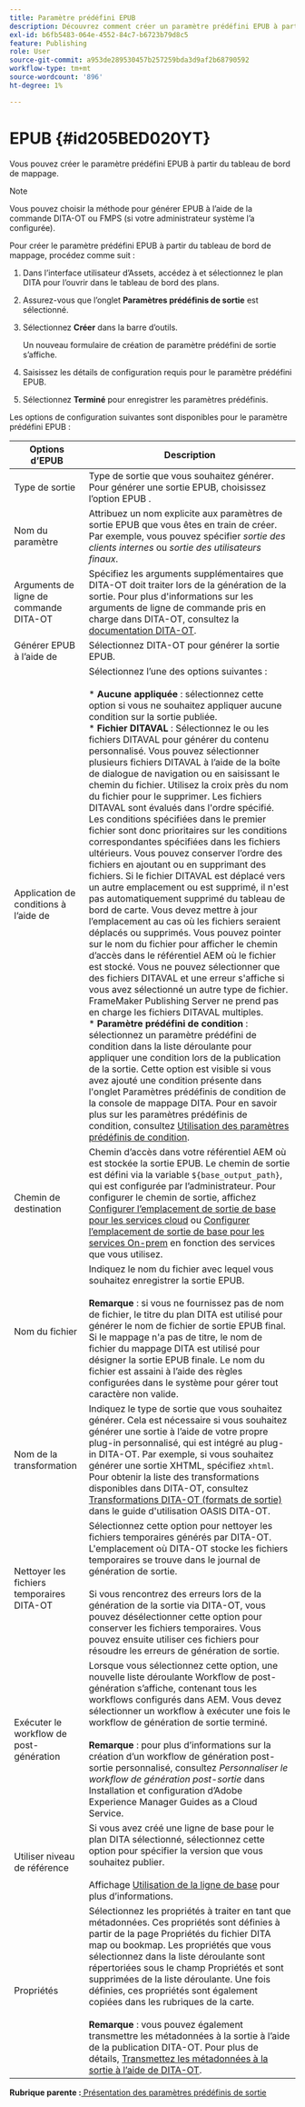 ```yaml
---
title: Paramètre prédéfini EPUB
description: Découvrez comment créer un paramètre prédéfini EPUB à partir du tableau de bord de carte. Configurez le paramètre prédéfini de sortie EPUB dans Experience Manager Guides.
exl-id: b6fb5483-064e-4552-84c7-b6723b79d8c5
feature: Publishing
role: User
source-git-commit: a953de289530457b257259bda3d9af2b68790592
workflow-type: tm+mt
source-wordcount: '896'
ht-degree: 1%

---
```


# EPUB {#id205BED020YT}

Vous pouvez créer le paramètre prédéfini EPUB à partir du tableau de bord de mappage.

>[!NOTE]
>
> Vous pouvez choisir la méthode pour générer EPUB à l’aide de la commande DITA-OT ou FMPS \(si votre administrateur système l’a configurée\).

Pour créer le paramètre prédéfini EPUB à partir du tableau de bord de mappage, procédez comme suit :

1. Dans l’interface utilisateur d’Assets, accédez à et sélectionnez le plan DITA pour l’ouvrir dans le tableau de bord des plans.
1. Assurez-vous que l’onglet **Paramètres prédéfinis de sortie** est sélectionné.
1. Sélectionnez **Créer** dans la barre d’outils.

   Un nouveau formulaire de création de paramètre prédéfini de sortie s’affiche.

1. Saisissez les détails de configuration requis pour le paramètre prédéfini EPUB.
1. Sélectionnez **Terminé** pour enregistrer les paramètres prédéfinis.

Les options de configuration suivantes sont disponibles pour le paramètre prédéfini EPUB :

| Options d’EPUB | Description |
| --- | --- |
| Type de sortie | Type de sortie que vous souhaitez générer. Pour générer une sortie EPUB, choisissez l’option EPUB . |
| Nom du paramètre | Attribuez un nom explicite aux paramètres de sortie EPUB que vous êtes en train de créer. Par exemple, vous pouvez spécifier _sortie des clients internes_ ou _sortie des utilisateurs finaux_. |
| Arguments de ligne de commande DITA-OT | Spécifiez les arguments supplémentaires que DITA-OT doit traiter lors de la génération de la sortie. Pour plus d&#39;informations sur les arguments de ligne de commande pris en charge dans DITA-OT, consultez la [documentation DITA-OT](https://www.dita-ot.org/). |
| Générer EPUB à l’aide de | Sélectionnez DITA-OT pour générer la sortie EPUB. |
| Application de conditions à l’aide de | Sélectionnez l’une des options suivantes :<br><br>* **Aucune appliquée** : sélectionnez cette option si vous ne souhaitez appliquer aucune condition sur la sortie publiée.<br>* **Fichier DITAVAL** : Sélectionnez le ou les fichiers DITAVAL pour générer du contenu personnalisé. Vous pouvez sélectionner plusieurs fichiers DITAVAL à l’aide de la boîte de dialogue de navigation ou en saisissant le chemin du fichier. Utilisez la croix près du nom du fichier pour le supprimer. Les fichiers DITAVAL sont évalués dans l&#39;ordre spécifié. Les conditions spécifiées dans le premier fichier sont donc prioritaires sur les conditions correspondantes spécifiées dans les fichiers ultérieurs. Vous pouvez conserver l’ordre des fichiers en ajoutant ou en supprimant des fichiers. Si le fichier DITAVAL est déplacé vers un autre emplacement ou est supprimé, il n&#39;est pas automatiquement supprimé du tableau de bord de carte. Vous devez mettre à jour l’emplacement au cas où les fichiers seraient déplacés ou supprimés. Vous pouvez pointer sur le nom du fichier pour afficher le chemin d’accès dans le référentiel AEM où le fichier est stocké. Vous ne pouvez sélectionner que des fichiers DITAVAL et une erreur s&#39;affiche si vous avez sélectionné un autre type de fichier. FrameMaker Publishing Server ne prend pas en charge les fichiers DITAVAL multiples.<br>* **Paramètre prédéfini de condition** : sélectionnez un paramètre prédéfini de condition dans la liste déroulante pour appliquer une condition lors de la publication de la sortie. Cette option est visible si vous avez ajouté une condition présente dans l&#39;onglet Paramètres prédéfinis de condition de la console de mappage DITA. Pour en savoir plus sur les paramètres prédéfinis de condition, consultez [Utilisation des paramètres prédéfinis de condition](generate-output-use-condition-presets.md#id1825FL004PN). |
| Chemin de destination | Chemin d’accès dans votre référentiel AEM où est stockée la sortie EPUB. Le chemin de sortie est défini via la variable `${base_output_path}`, qui est configurée par l’administrateur. Pour configurer le chemin de sortie, affichez [Configurer l’emplacement de sortie de base pour les services cloud](../native-pdf/configure-base-location-cs.md) ou [Configurer l’emplacement de sortie de base pour les services On-prem](../native-pdf/configure-base-output-location.md) en fonction des services que vous utilisez. |
| Nom du fichier | Indiquez le nom du fichier avec lequel vous souhaitez enregistrer la sortie EPUB.<br><br>**Remarque** : si vous ne fournissez pas de nom de fichier, le titre du plan DITA est utilisé pour générer le nom de fichier de sortie EPUB final. Si le mappage n&#39;a pas de titre, le nom de fichier du mappage DITA est utilisé pour désigner la sortie EPUB finale. Le nom du fichier est assaini à l’aide des règles configurées dans le système pour gérer tout caractère non valide. |
| Nom de la transformation | Indiquez le type de sortie que vous souhaitez générer. Cela est nécessaire si vous souhaitez générer une sortie à l’aide de votre propre plug-in personnalisé, qui est intégré au plug-in DITA-OT. Par exemple, si vous souhaitez générer une sortie XHTML, spécifiez `xhtml`. Pour obtenir la liste des transformations disponibles dans DITA-OT, consultez [Transformations DITA-OT (formats de sortie)](http://www.dita-ot.org/2.3/user-guide/AvailableTransforms.md) dans le guide d&#39;utilisation OASIS DITA-OT. |
| Nettoyer les fichiers temporaires DITA-OT | Sélectionnez cette option pour nettoyer les fichiers temporaires générés par DITA-OT. L&#39;emplacement où DITA-OT stocke les fichiers temporaires se trouve dans le journal de génération de sortie.<br><br>Si vous rencontrez des erreurs lors de la génération de la sortie via DITA-OT, vous pouvez désélectionner cette option pour conserver les fichiers temporaires. Vous pouvez ensuite utiliser ces fichiers pour résoudre les erreurs de génération de sortie. |
| Exécuter le workflow de post-génération | Lorsque vous sélectionnez cette option, une nouvelle liste déroulante Workflow de post-génération s’affiche, contenant tous les workflows configurés dans AEM. Vous devez sélectionner un workflow à exécuter une fois le workflow de génération de sortie terminé.<br><br>**Remarque** : pour plus d’informations sur la création d’un workflow de génération post-sortie personnalisé, consultez _Personnaliser le workflow de génération post-sortie_ dans Installation et configuration d’Adobe Experience Manager Guides as a Cloud Service. |
| Utiliser niveau de référence | Si vous avez créé une ligne de base pour le plan DITA sélectionné, sélectionnez cette option pour spécifier la version que vous souhaitez publier.<br><br>Affichage [Utilisation de la ligne de base](generate-output-use-baseline-for-publishing.md#id1825FI0J0PF) pour plus d’informations. |
| Propriétés | Sélectionnez les propriétés à traiter en tant que métadonnées. Ces propriétés sont définies à partir de la page Propriétés du fichier DITA map ou bookmap. Les propriétés que vous sélectionnez dans la liste déroulante sont répertoriées sous le champ Propriétés et sont supprimées de la liste déroulante. Une fois définies, ces propriétés sont également copiées dans les rubriques de la carte.<br><br>**Remarque** : vous pouvez également transmettre les métadonnées à la sortie à l’aide de la publication DITA-OT. Pour plus de détails, [Transmettez les métadonnées à la sortie à l’aide de DITA-OT](pass-metadata-dita-ot.md#id21BJ00QD0XA). |

**Rubrique parente :**[ Présentation des paramètres prédéfinis de sortie](generate-output-understand-presets.md)
